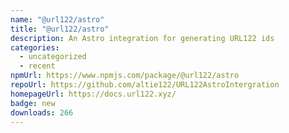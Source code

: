 ```yaml
---
name: "@url122/astro"
title: "@url122/astro"
description: An Astro integration for generating URL122 ids
categories:
  - uncategorized
  - recent
npmUrl: https://www.npmjs.com/package/@url122/astro
repoUrl: https://github.com/altie122/URL122AstroIntergration
homepageUrl: https://docs.url122.xyz/
badge: new
downloads: 266
---
```

